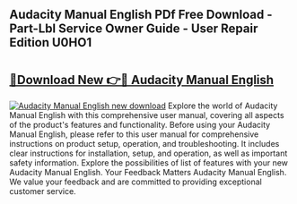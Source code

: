 ## Audacity Manual English PDf Free Download - Part-Lbl Service Owner Guide - User Repair Edition U0HO1

# <h2><a href="http://bc20294.oget.top/?id=Audacity+Manual+English">🔗Download New 👉🔴 Audacity Manual English</a></h2>

[![Audacity Manual English new download](https://i.imgur.com/5g1atiW.png)](http://bc20294.oget.top/?id=Audacity+Manual+English)
Explore the world of Audacity Manual English with this comprehensive user manual, covering all aspects of the product's features and functionality. Before using your Audacity Manual English, please refer to this user manual for comprehensive instructions on product setup, operation, and troubleshooting. It includes clear instructions for installation, setup, and operation, as well as important safety information. Explore the possibilities of list of features with your new Audacity Manual English. Your Feedback Matters Audacity Manual English. We value your feedback and are committed to providing exceptional customer service.
